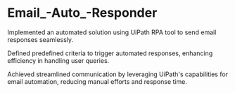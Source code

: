 # Email_-Auto_-Responder
Implemented an automated solution using UiPath RPA tool to send email responses seamlessly.

Defined predefined criteria to trigger automated responses, enhancing efficiency in handling user queries.

Achieved streamlined communication by leveraging UiPath's capabilities for email automation, reducing manual efforts and response time.
